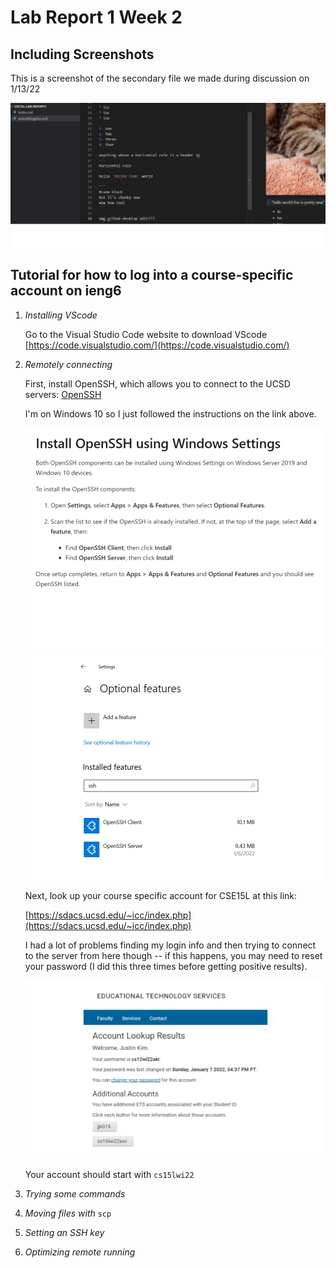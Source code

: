 # Lab Report 1 Week 2

## Including Screenshots

This is a screenshot of the secondary file we made during discussion on 1/13/22

![Image](test_screenshot.jpg)

## Tutorial for how to log into a course-specific account on ieng6

1. *Installing VScode*

    Go to the Visual Studio Code website to download VScode [https://code.visualstudio.com/](https://code.visualstudio.com/)

2. *Remotely connecting*

    First, install OpenSSH, which allows you to connect to the UCSD servers: [OpenSSH](https://docs.microsoft.com/en-us/windows-server/administration/openssh/openssh_install_firstuse)

    I'm on Windows 10 so I just followed the instructions on the link above.

    ![Image](images/install_openssh_instructions.png)
    ![Image](images/installed_openssh_settings.png)

    Next, look up your course specific account for CSE15L at this link: 

    [https://sdacs.ucsd.edu/~icc/index.php](https://sdacs.ucsd.edu/~icc/index.php)

    I had a lot of problems finding my login info and then trying to connect to the server from here though -- if this happens, you may need to reset your password (I did this three times before getting positive results).

    ![Image](images/account_lookup_results.png)

    Your account should start with `cs15lwi22`



3. *Trying some commands*
4. *Moving files with* `scp`
5. *Setting an SSH key*
6. *Optimizing remote running*

